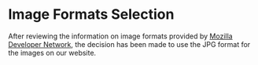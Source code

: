 # Image Formats Selection

After reviewing the information on image formats provided by [Mozilla Developer Network](https://developer.mozilla.org/en-US/docs/Web/Media/Formats/Image_types), the decision has been made to use the JPG format for the images on our website.


